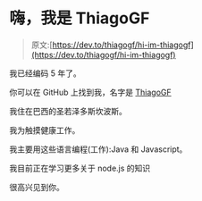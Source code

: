 # 嗨，我是 ThiagoGF

> 原文:[https://dev.to/thiagogf/hi-im-thiagogf](https://dev.to/thiagogf/hi-im-thiagogf)

我已经编码 5 年了。

你可以在 GitHub 上找到我，名字是 [ThiagoGF](https://github.com/ThiagoGF)

我住在巴西的圣若泽多斯坎波斯。

我为触摸健康工作。

我主要用这些语言编程(工作):Java 和 Javascript。

我目前正在学习更多关于 node.js 的知识

很高兴见到你。